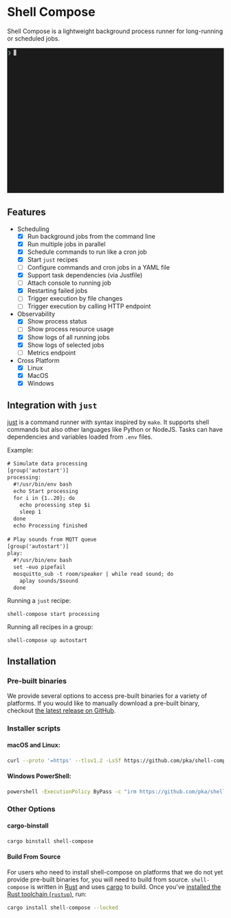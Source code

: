 # Shell Compose

Shell Compose is a lightweight background process runner for long-running or scheduled jobs.

![Shell Compose](https://raw.githubusercontent.com/pka/shell-compose/main/screencast.gif)

## Features

* Scheduling
  - [x] Run background jobs from the command line
  - [x] Run multiple jobs in parallel
  - [x] Schedule commands to run like a cron job
  - [x] Start `just` recipes
  - [ ] Configure commands and cron jobs in a YAML file
  - [x] Support task dependencies (via Justfile)
  - [ ] Attach console to running job
  - [x] Restarting failed jobs
  - [ ] Trigger execution by file changes
  - [ ] Trigger execution by calling HTTP endpoint
* Observability
  - [x] Show process status
  - [ ] Show process resource usage
  - [x] Show logs of all running jobs
  - [x] Show logs of selected jobs
  - [ ] Metrics endpoint
* Cross Platform
  - [x] Linux
  - [x] MacOS
  - [x] Windows

## Integration with `just`

[just](https://just.systems/man/en/) is a command runner with syntax inspired by `make`.
It supports shell commands but also other languages like Python or NodeJS. 
Tasks can have dependencies and variables loaded from `.env` files.

Example:

```make
# Simulate data processing
[group('autostart')]
processing:
  #!/usr/bin/env bash
  echo Start processing
  for i in {1..20}; do
    echo processing step $i
    sleep 1
  done
  echo Processing finished

# Play sounds from MQTT queue
[group('autostart')]
play:
  #!/usr/bin/env bash
  set -euo pipefail
  mosquitto_sub -t room/speaker | while read sound; do
    aplay sounds/$sound
  done
```

Running a `just` recipe:
```
shell-compose start processing
```

Running all recipes in a group:
```
shell-compose up autostart
```

<div class="oranda-hide">

## Installation

### Pre-built binaries

We provide several options to access pre-built binaries for a variety of platforms. If you would like to manually download a pre-built binary, checkout [the latest release on GitHub](https://github.com/pka/shell-compose/releases/latest).

### Installer scripts

#### macOS and Linux:

```sh
curl --proto '=https' --tlsv1.2 -LsSf https://github.com/pka/shell-compose/releases/latest/download/shell-compose-installer.sh | sh
```

#### Windows PowerShell:

```sh
powershell -ExecutionPolicy ByPass -c "irm https://github.com/pka/shell-compose/releases/latest/download/shell-compose-installer.ps1 | iex"
```

### Other Options

#### cargo-binstall

```sh
cargo binstall shell-compose
```

#### Build From Source

For users who need to install shell-compose on platforms that we do not yet provide pre-built binaries for, you will need to build from source.
`shell-compose` is written in [Rust](https://rust-lang.org) and uses [cargo](https://doc.rust-lang.org/cargo/index.html) to build. Once you've [installed the Rust toolchain (`rustup`)](https://rustup.rs/), run:

```sh
cargo install shell-compose --locked
```

</div>
